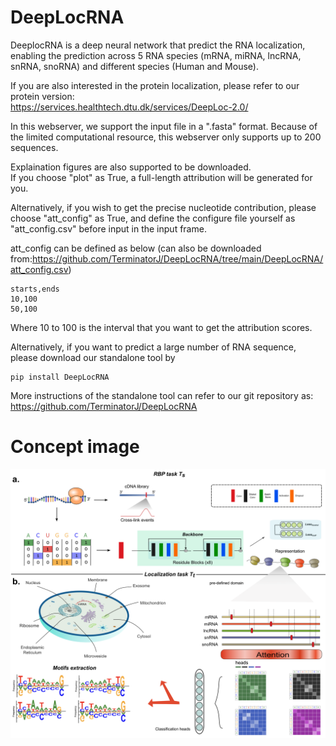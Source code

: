# DeepLocRNA

DeeplocRNA is a deep neural network that predict the RNA localization, enabling the prediction across 5 RNA species (mRNA, miRNA, lncRNA, snRNA, snoRNA) and different species (Human and Mouse).  

If you are also interested in the protein localization, please refer to our protein version:  
https://services.healthtech.dtu.dk/services/DeepLoc-2.0/

In this webserver, we support the input file in a ".fasta" format. Because of the limited computational resource, this webserver only supports up to 200 sequences.  

Explaination figures are also supported to be downloaded.   
If you choose "plot" as True, a full-length attribution will be generated for you.  

Alternatively, if you wish to get the precise nucleotide contribution, please choose "att_config" as True, and define the configure file yourself as "att_config.csv" before input in the input frame.

att_config can be defined as below (can also be downloaded from:https://github.com/TerminatorJ/DeepLocRNA/tree/main/DeepLocRNA/att_config.csv)
```
starts,ends
10,100
50,100
```
Where 10 to 100 is the interval that you want to get the attribution scores.


Alternatively, if you want to predict a large number of RNA sequence, please download our standalone tool by  
```
pip install DeepLocRNA
```

More instructions of the standalone tool can refer to our git repository as: 
https://github.com/TerminatorJ/DeepLocRNA  
# Concept image
![DeepLocRNA](assets/Figure1small.png)



